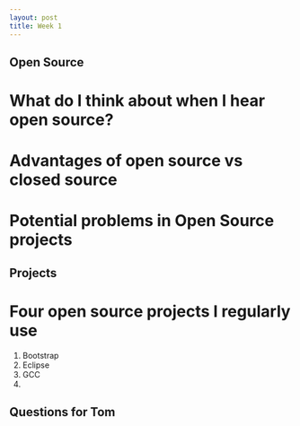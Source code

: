 ```yaml
---
layout: post
title: Week 1
---
```


## Open Source
# What do I think about when I hear open source?

# Advantages of open source vs closed source

# Potential problems in Open Source projects

## Projects
# Four open source projects I regularly use
1. Bootstrap
2. Eclipse
3. GCC
4. 

## Questions for Tom
